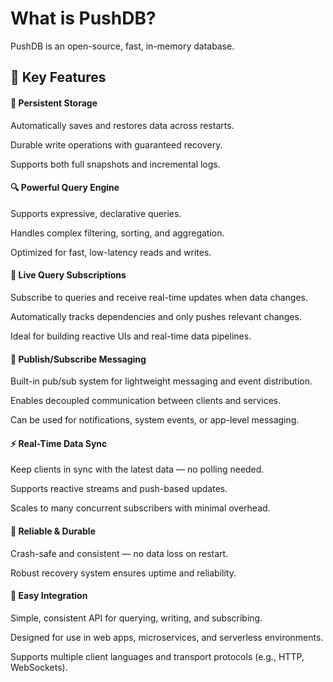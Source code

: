 # What is PushDB?
PushDB is an open-source, fast, in-memory database.

## 🚀 Key Features
#### 💾 Persistent Storage
Automatically saves and restores data across restarts.

Durable write operations with guaranteed recovery.

Supports both full snapshots and incremental logs.

#### 🔍 Powerful Query Engine
Supports expressive, declarative queries.

Handles complex filtering, sorting, and aggregation.

Optimized for fast, low-latency reads and writes.

#### 🔄 Live Query Subscriptions
Subscribe to queries and receive real-time updates when data changes.

Automatically tracks dependencies and only pushes relevant changes.

Ideal for building reactive UIs and real-time data pipelines.

#### 📡 Publish/Subscribe Messaging
Built-in pub/sub system for lightweight messaging and event distribution.

Enables decoupled communication between clients and services.

Can be used for notifications, system events, or app-level messaging.

#### ⚡ Real-Time Data Sync
Keep clients in sync with the latest data — no polling needed.

Supports reactive streams and push-based updates.

Scales to many concurrent subscribers with minimal overhead.

#### 🔐 Reliable & Durable
Crash-safe and consistent — no data loss on restart.

Robust recovery system ensures uptime and reliability.

#### 🔌 Easy Integration
Simple, consistent API for querying, writing, and subscribing.

Designed for use in web apps, microservices, and serverless environments.

Supports multiple client languages and transport protocols (e.g., HTTP, WebSockets). 